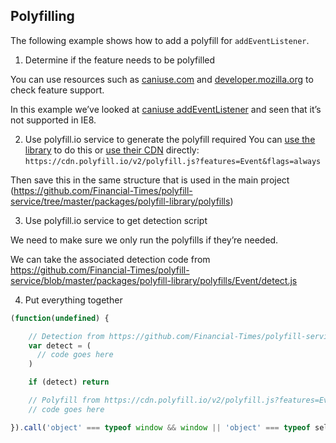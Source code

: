 ## Polyfilling

The following example shows how to add a polyfill for `addEventListener`.

1. Determine if the feature needs to be polyfilled

You can use resources such as [caniuse.com](https://caniuse.com/) and [developer.mozilla.org](https://developer.mozilla.org/en-US/) to check feature support.

In this example we’ve looked at [caniuse addEventListener](https://caniuse.com/#search=addEventListener) and seen that it’s not supported in IE8.

2. Use polyfill.io service to generate the polyfill required
You can [use the library](https://github.com/Financial-Times/polyfill-service#getpolyfillsoptions-method) to do this or [use their CDN](https://cdn.polyfill.io/v2/polyfill.js?features=Event&flags=always) directly: `https://cdn.polyfill.io/v2/polyfill.js?features=Event&flags=always`

Then save this in the same structure that is used in the main project (https://github.com/Financial-Times/polyfill-service/tree/master/packages/polyfill-library/polyfills)

3. Use polyfill.io service to get detection script

We need to make sure we only run the polyfills if they’re needed.

We can take the associated detection code from
https://github.com/Financial-Times/polyfill-service/blob/master/packages/polyfill-library/polyfills/Event/detect.js

4. Put everything together

```js
(function(undefined) {

    // Detection from https://github.com/Financial-Times/polyfill-service/blob/master/packages/polyfill-library/polyfills/Event/detect.js
    var detect = (
      // code goes here
    )

    if (detect) return

    // Polyfill from https://cdn.polyfill.io/v2/polyfill.js?features=Event&flags=always
    // code goes here

}).call('object' === typeof window && window || 'object' === typeof self && self || 'object' === typeof global && global || {});
```
